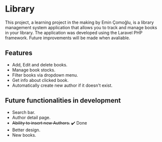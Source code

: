 # Library

This project, a learning project in the making by Emin Çomoğlu, is a library management system application that allows you to track and manage books in your library. The application was developed using the Laravel PHP framework. Future improvements will be made when avaliable.

## Features

- Add, Edit and delete books.
- Manage book stocks.
- Filter books via dropdown menu.
- Get info about clicked book.
- Automatically create new author if it doesn't exist.

## Future functionalities in development

- Search bar.
- Author detail page.
- ~~Ability to insert new Authors.~~ ✔️ Done
- Better design.
- New books.


